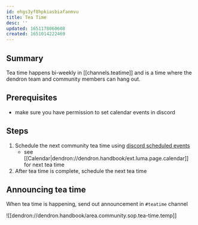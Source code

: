 ```yaml
---
id: ehgs3yf8hpkiasbiafanmvu
title: Tea Time
desc: ''
updated: 1651178060608
created: 1651014222469
---
```



## Summary

Tea time happens bi-weekly in [[channels.teatime]] and is a time where the dendron team and community members can hang out. 

## Prerequisites
- make sure you have permission to set calendar events in discord

## Steps
1. Schedule the next community tea time using [discord scheduled events](https://support.discord.com/hc/en-us/articles/4409494125719-Scheduled-Events)
    - see [[Calendar|dendron://dendron.handbook/ext.luma.page.calendar]] for next tea time
1. After tea time is complete, schedule the next tea time

## Announcing tea time

When tea time is happening, send out announcement in `#teatime` channel

![[dendron://dendron.handbook/area.community.sop.tea-time.temp]]
